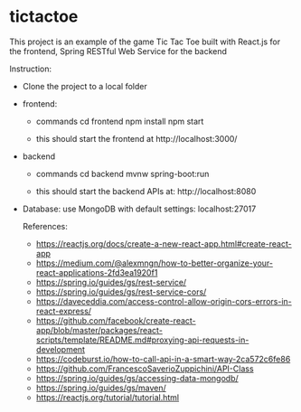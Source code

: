 # tictactoe
This project is an example of the game Tic Tac Toe built with React.js for the frontend, Spring RESTful Web Service for the backend

Instruction:
- Clone the project to a local folder
- frontend:
    * commands
	cd frontend
	npm install
	npm start

	* this should start the frontend at http://localhost:3000/

- backend
   * commands
   cd backend
   mvnw spring-boot:run

   * this should start the backend APIs at: http://localhost:8080


- Database: 
   use MongoDB with default settings: localhost:27017


   References:
   - https://reactjs.org/docs/create-a-new-react-app.html#create-react-app
   - https://medium.com/@alexmngn/how-to-better-organize-your-react-applications-2fd3ea1920f1
   - https://spring.io/guides/gs/rest-service/	
   - https://spring.io/guides/gs/rest-service-cors/
   - https://daveceddia.com/access-control-allow-origin-cors-errors-in-react-express/
   - https://github.com/facebook/create-react-app/blob/master/packages/react-scripts/template/README.md#proxying-api-requests-in-development
   - https://codeburst.io/how-to-call-api-in-a-smart-way-2ca572c6fe86
   - https://github.com/FrancescoSaverioZuppichini/API-Class
   - https://spring.io/guides/gs/accessing-data-mongodb/
   - https://spring.io/guides/gs/maven/
   - https://reactjs.org/tutorial/tutorial.html

